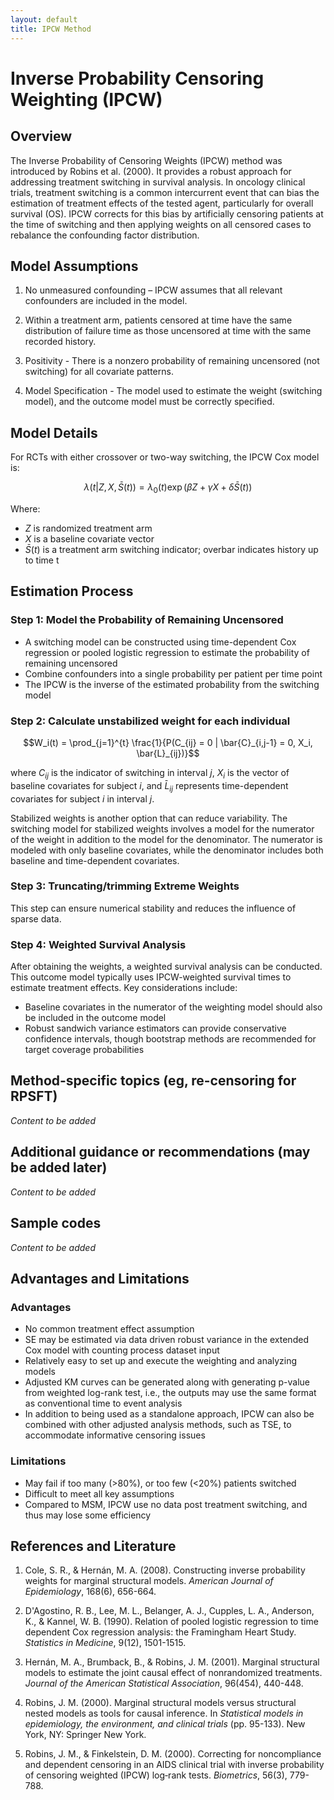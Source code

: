 ```yaml
---
layout: default
title: IPCW Method
---
```


# Inverse Probability Censoring Weighting (IPCW)

## Overview 

The Inverse Probability of Censoring Weights (IPCW) method was introduced by Robins et al. (2000). It provides a robust approach for addressing treatment switching in survival analysis. In oncology clinical trials, treatment switching is a common intercurrent event that can bias the estimation of treatment effects of the tested agent, particularly for overall survival (OS). IPCW corrects for this bias by artificially censoring patients at the time of switching and then applying weights on all censored cases to rebalance the confounding factor distribution.

## Model Assumptions

1. No unmeasured confounding – IPCW assumes that all relevant confounders are included in the model.

2. Within a treatment arm, patients censored at time have the same distribution of failure time as those uncensored at time with the same recorded history.

3. Positivity - There is a nonzero probability of remaining uncensored (not switching) for all covariate patterns.

4. Model Specification - The model used to estimate the weight (switching model), and the outcome model must be correctly specified.

## Model Details

For RCTs with either crossover or two-way switching, the IPCW Cox model is:

$$\lambda(t|Z, X, \bar{S}(t)) = \lambda_0(t) \exp(\beta Z + \gamma X + \delta \bar{S}(t))$$

Where:
- $Z$ is randomized treatment arm
- $X$ is a baseline covariate vector  
- $\bar{S}(t)$ is a treatment arm switching indicator; overbar indicates history up to time t

## Estimation Process

### Step 1: Model the Probability of Remaining Uncensored

- A switching model can be constructed using time-dependent Cox regression or pooled logistic regression to estimate the probability of remaining uncensored
- Combine confounders into a single probability per patient per time point
- The IPCW is the inverse of the estimated probability from the switching model

### Step 2: Calculate unstabilized weight for each individual

$$W_i(t) = \prod_{j=1}^{t} \frac{1}{P(C_{ij} = 0 | \bar{C}_{i,j-1} = 0, X_i, \bar{L}_{ij})}$$

where $C_{ij}$ is the indicator of switching in interval $j$, $X_i$ is the vector of baseline covariates for subject $i$, and $\bar{L}_{ij}$ represents time-dependent covariates for subject $i$ in interval $j$.

Stabilized weights is another option that can reduce variability. The switching model for stabilized weights involves a model for the numerator of the weight in addition to the model for the denominator. The numerator is modeled with only baseline covariates, while the denominator includes both baseline and time-dependent covariates.

### Step 3: Truncating/trimming Extreme Weights

This step can ensure numerical stability and reduces the influence of sparse data.

### Step 4: Weighted Survival Analysis

After obtaining the weights, a weighted survival analysis can be conducted. This outcome model typically uses IPCW-weighted survival times to estimate treatment effects. Key considerations include:

- Baseline covariates in the numerator of the weighting model should also be included in the outcome model
- Robust sandwich variance estimators can provide conservative confidence intervals, though bootstrap methods are recommended for target coverage probabilities

## Method-specific topics (eg, re-censoring for RPSFT)

*Content to be added*

## Additional guidance or recommendations (may be added later)

*Content to be added*

## Sample codes

*Content to be added*

## Advantages and Limitations 

### Advantages

- No common treatment effect assumption
- SE may be estimated via data driven robust variance in the extended Cox model with counting process dataset input
- Relatively easy to set up and execute the weighting and analyzing models
- Adjusted KM curves can be generated along with generating p-value from weighted log-rank test, i.e., the outputs may use the same format as conventional time to event analysis
- In addition to being used as a standalone approach, IPCW can also be combined with other adjusted analysis methods, such as TSE, to accommodate informative censoring issues

### Limitations

- May fail if too many (>80%), or too few (<20%) patients switched
- Difficult to meet all key assumptions
- Compared to MSM, IPCW use no data post treatment switching, and thus may lose some efficiency

## References and Literature

1. Cole, S. R., & Hernán, M. A. (2008). Constructing inverse probability weights for marginal structural models. *American Journal of Epidemiology*, 168(6), 656-664.

2. D'Agostino, R. B., Lee, M. L., Belanger, A. J., Cupples, L. A., Anderson, K., & Kannel, W. B. (1990). Relation of pooled logistic regression to time dependent Cox regression analysis: the Framingham Heart Study. *Statistics in Medicine*, 9(12), 1501-1515.

3. Hernán, M. A., Brumback, B., & Robins, J. M. (2001). Marginal structural models to estimate the joint causal effect of nonrandomized treatments. *Journal of the American Statistical Association*, 96(454), 440-448.

4. Robins, J. M. (2000). Marginal structural models versus structural nested models as tools for causal inference. In *Statistical models in epidemiology, the environment, and clinical trials* (pp. 95-133). New York, NY: Springer New York.

5. Robins, J. M., & Finkelstein, D. M. (2000). Correcting for noncompliance and dependent censoring in an AIDS clinical trial with inverse probability of censoring weighted (IPCW) log‐rank tests. *Biometrics*, 56(3), 779-788.
